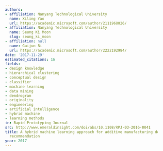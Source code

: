 ```yaml
---
authors:
- affiliation: Nanyang Technological University
  name: Xiling Yao
  url: https://academic.microsoft.com/author/2111968026/
- affiliation: Nanyang Technological University
  name: Seung Ki Moon
  slug: seung_ki_moon
- affiliation: null
  name: Guijun Bi
  url: https://academic.microsoft.com/author/2222192984/
date: '2017-11-29'
estimated_citations: 16
fields:
- design knowledge
- hierarchical clustering
- conceptual design
- classifier
- machine learning
- data mining
- dendrogram
- originality
- engineering
- artificial intelligence
- hybrid machine
- learning methods
in: Rapid Prototyping Journal
src: http://www.emeraldinsight.com/doi/abs/10.1108/RPJ-03-2016-0041
title: A hybrid machine learning approach for additive manufacturing design feature
  recommendation
year: 2017
---
```

